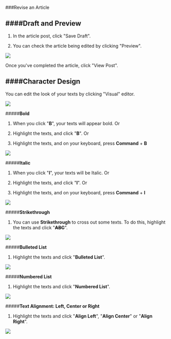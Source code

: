 ###Revise an Article

####Draft and Preview
---------------------
1. In the article post, click "Save Draft".

2. You can check the article being edited by clicking "Preview".

<img src="https://cloud.githubusercontent.com/assets/7699775/7000394/35cf208e-dc5c-11e4-836a-ab1d09a312ba.png">

Once you've completed the article, click "View Post". 


####Character Design
--------------------
You can edit the look of your texts by clicking "Visual" editor. 

<img src="https://cloud.githubusercontent.com/assets/7699775/7000465/6767872e-dc5e-11e4-9d9d-5710d8dfe53d.png">


#####**Bold**

1. When you click "**B**", your texts will appear bold. Or

2. Highlight the texts, and click "**B**". Or

3. Highlight the texts, and on your keyboard, press **Command** + **B** 

<img src="https://cloud.githubusercontent.com/assets/7699775/7000522/2a69a9ea-dc60-11e4-85b3-fae212af069a.png">



#####**Italic**

1. When you click "**I**", your texts will be Italic. Or

2. Highlight the texts, and click "**I**". Or 

3. Highlight the texts, and on your keyboard, press **Command** + **I** 

<img src="https://cloud.githubusercontent.com/assets/7699775/7000520/fd9f55fe-dc5f-11e4-8677-79563a8a8fbf.png">



#####**Strikethrough**

1. You can use **Strikethrough** to cross out some texts. 
To do this, highlight the texts and click "~~**ABC**~~".

<img src="https://cloud.githubusercontent.com/assets/7699775/7000549/f25f62dc-dc60-11e4-82a0-d4796f323d46.png">



#####**Bulleted List**

1. Highlight the texts and click "**Bulleted List**". 

<img src="https://cloud.githubusercontent.com/assets/7699775/7000580/7aee3330-dc61-11e4-87b3-90378ef00393.png">



#####**Numbered List**

1. Highlight the texts and click "**Numbered List**".

<img src="https://cloud.githubusercontent.com/assets/7699775/7000585/c4f0669c-dc61-11e4-948f-7e8304bd5578.png">



#####**Text Alignment: Left, Center or Right**

1. Highlight the texts and click "**Align Left**", "**Align Center**" or "**Align Right**". 

<img src="https://cloud.githubusercontent.com/assets/7699775/7000601/68c3aaea-dc62-11e4-8df8-9aefb0d1940b.png">
